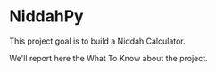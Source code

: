 # NiddahPy

This project goal is to build a Niddah Calculator. 

We'll report here the What To Know about the project. 
